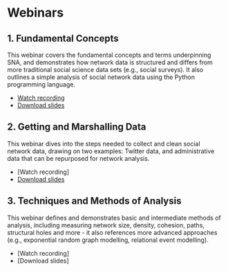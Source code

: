 # Webinars

## 1. Fundamental Concepts
This webinar covers the fundamental concepts and terms underpinning SNA, and demonstrates how network data is structured and differs from more traditional social science data sets (e.g., social surveys). It also outlines a simple analysis of social network data using the Python programming language.
* [Watch recording](https://www.youtube.com/watch?v=PJOM0m_WeTA)
* [Download slides](./sna-fundamentals-2020-09-01.pdf)

## 2. Getting and Marshalling Data
This webinar dives into the steps needed to collect and clean social network data, drawing on two examples: Twitter data, and administrative data that can be repurposed for network analysis.
* [Watch recording]
* [Download slides](./sna-getting-data-2020-09-15.pdf)

## 3. Techniques and Methods of Analysis
This webinar defines and demonstrates basic and intermediate methods of analysis, including measuring network size, density, cohesion, paths, structural holes and more - it also references more advanced approaches (e.g., exponential random graph modelling, relational event modelling).
* [Watch recording]
* [Download slides]
